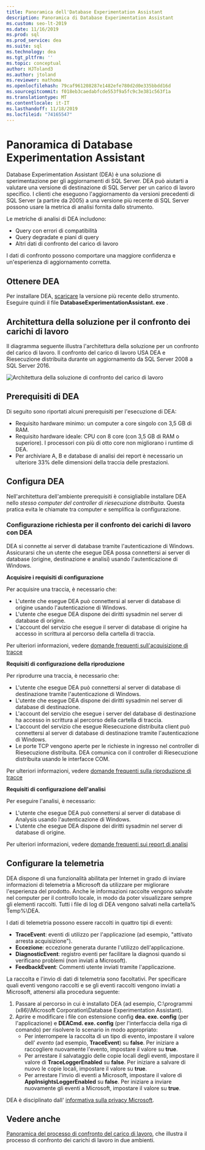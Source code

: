 ```yaml
---
title: Panoramica dell'Database Experimentation Assistant
description: Panoramica di Database Experimentation Assistant
ms.custom: seo-lt-2019
ms.date: 11/16/2019
ms.prod: sql
ms.prod_service: dea
ms.suite: sql
ms.technology: dea
ms.tgt_pltfrm: ''
ms.topic: conceptual
author: HJToland3
ms.author: jtoland
ms.reviewer: mathoma
ms.openlocfilehash: 79caf961208287e1482efe780d2d0e335bbdd16d
ms.sourcegitcommit: f018eb3caedabfcde553f9a5fc9c3e381c563f1a
ms.translationtype: MT
ms.contentlocale: it-IT
ms.lasthandoff: 11/18/2019
ms.locfileid: "74165547"
---
```

# <a name="overview-of-database-experimentation-assistant"></a>Panoramica di Database Experimentation Assistant

Database Experimentation Assistant (DEA) è una soluzione di sperimentazione per gli aggiornamenti di SQL Server. DEA può aiutarti a valutare una versione di destinazione di SQL Server per un carico di lavoro specifico. I clienti che eseguono l'aggiornamento da versioni precedenti di SQL Server (a partire da 2005) a una versione più recente di SQL Server possono usare la metrica di analisi fornita dallo strumento.

Le metriche di analisi di DEA includono:

- Query con errori di compatibilità
- Query degradate e piani di query
- Altri dati di confronto del carico di lavoro

I dati di confronto possono comportare una maggiore confidenza e un'esperienza di aggiornamento corretta.

## <a name="get-dea"></a>Ottenere DEA

Per installare DEA, [scaricare](https://www.microsoft.com/download/details.aspx?id=54090) la versione più recente dello strumento. Eseguire quindi il file **DatabaseExperimentationAssistant. exe** .

## <a name="solution-architecture-for-comparing-workloads"></a>Architettura della soluzione per il confronto dei carichi di lavoro

Il diagramma seguente illustra l'architettura della soluzione per un confronto del carico di lavoro. Il confronto del carico di lavoro USA DEA e Riesecuzione distribuita durante un aggiornamento da SQL Server 2008 a SQL Server 2016.

![Architettura della soluzione di confronto del carico di lavoro](./media/database-experimentation-assistant-overview/dea-overview-compare-solution-architecture.png)

## <a name="dea-prerequisites"></a>Prerequisiti di DEA

Di seguito sono riportati alcuni prerequisiti per l'esecuzione di DEA:

- Requisito hardware minimo: un computer a core singolo con 3,5 GB di RAM.
- Requisito hardware ideale: CPU con 8 core (con 3,5 GB di RAM o superiore). I processori con più di otto core non migliorano i runtime di DEA.
- Per archiviare A, B e database di analisi dei report è necessario un ulteriore 33% delle dimensioni della traccia delle prestazioni.

## <a name="configure-dea"></a>Configura DEA

Nell'architettura dell'ambiente prerequisiti è consigliabile installare DEA nello *stesso computer del controller di riesecuzione distribuita*. Questa pratica evita le chiamate tra computer e semplifica la configurazione.

### <a name="required-configuration-for-workload-comparison-using-dea"></a>Configurazione richiesta per il confronto dei carichi di lavoro con DEA

DEA si connette ai server di database tramite l'autenticazione di Windows. Assicurarsi che un utente che esegue DEA possa connettersi ai server di database (origine, destinazione e analisi) usando l'autenticazione di Windows.

**Acquisire i requisiti di configurazione**

Per acquisire una traccia, è necessario che:

- L'utente che esegue DEA può connettersi al server di database di origine usando l'autenticazione di Windows.
- L'utente che esegue DEA dispone dei diritti sysadmin nel server di database di origine.
- L'account del servizio che esegue il server di database di origine ha accesso in scrittura al percorso della cartella di traccia.

Per ulteriori informazioni, vedere [domande frequenti sull'acquisizione di tracce](database-experimentation-assistant-capture-trace.md#frequently-asked-questions-about-trace-capture)

**Requisiti di configurazione della riproduzione**

Per riprodurre una traccia, è necessario che:

- L'utente che esegue DEA può connettersi al server di database di destinazione tramite l'autenticazione di Windows.
- L'utente che esegue DEA dispone dei diritti sysadmin nel server di database di destinazione.
- L'account del servizio che esegue i server del database di destinazione ha accesso in scrittura al percorso della cartella di traccia.
- L'account del servizio che esegue Riesecuzione distribuita client può connettersi al server di database di destinazione tramite l'autenticazione di Windows.
- Le porte TCP vengono aperte per le richieste in ingresso nel controller di Riesecuzione distribuita. DEA comunica con il controller di Riesecuzione distribuita usando le interfacce COM.

Per ulteriori informazioni, vedere [domande frequenti sulla riproduzione di tracce](database-experimentation-assistant-replay-trace.md#frequently-asked-questions-about-trace-replay)

**Requisiti di configurazione dell'analisi**

Per eseguire l'analisi, è necessario:

- L'utente che esegue DEA può connettersi al server di database di Analysis usando l'autenticazione di Windows.
- L'utente che esegue DEA dispone dei diritti sysadmin nel server di database di origine.

Per ulteriori informazioni, vedere [domande frequenti sui report di analisi](database-experimentation-assistant-create-report.md#frequently-asked-questions-about-analysis-reports)

## <a name="set-up-telemetry"></a>Configurare la telemetria

DEA dispone di una funzionalità abilitata per Internet in grado di inviare informazioni di telemetria a Microsoft da utilizzare per migliorare l'esperienza del prodotto. Anche le informazioni raccolte vengono salvate nel computer per il controllo locale, in modo da poter visualizzare sempre gli elementi raccolti. Tutti i file di log di DEA vengono salvati nella cartella% Temp%\\DEA.

I dati di telemetria possono essere raccolti in quattro tipi di eventi:

- **TraceEvent**: eventi di utilizzo per l'applicazione (ad esempio, "attivato arresta acquisizione").
- **Eccezione**: eccezione generata durante l'utilizzo dell'applicazione.
- **DiagnosticEvent**: registro eventi per facilitare la diagnosi quando si verificano problemi (*non* inviati a Microsoft).
- **FeedbackEvent**: Commenti utente inviati tramite l'applicazione.

La raccolta e l'invio di dati di telemetria sono facoltativi. Per specificare quali eventi vengono raccolti e se gli eventi raccolti vengono inviati a Microsoft, attenersi alla procedura seguente:

1. Passare al percorso in cui è installato DEA (ad esempio, C:\\programmi (x86)\\Microsoft Corporation\\Database Experimentation Assistant).
2. Aprire e modificare i file con estensione config **dea. exe. config** (per l'applicazione) e **DEACmd. exe. config** (per l'interfaccia della riga di comando) per risolvere lo scenario in modo appropriato:
    - Per interrompere la raccolta di un tipo di evento, impostare il valore dell' *evento* (ad esempio, **TraceEvent**) su **false**. Per iniziare a raccogliere nuovamente l'evento, impostare il valore su **true**.
    - Per arrestare il salvataggio delle copie locali degli eventi, impostare il valore di **TraceLoggerEnabled** su **false**. Per iniziare a salvare di nuovo le copie locali, impostare il valore su **true**.
    - Per arrestare l'invio di eventi a Microsoft, impostare il valore di **AppInsightsLoggerEnabled** su **false**. Per iniziare a inviare nuovamente gli eventi a Microsoft, impostare il valore su **true**.

DEA è disciplinato dall' [informativa sulla privacy Microsoft](https://aka.ms/dea-privacy).

## <a name="see-also"></a>Vedere anche

[Panoramica del processo di confronto del carico di lavoro](database-experimentation-assistant-get-started.md), che illustra il processo di confronto dei carichi di lavoro in due ambienti.
